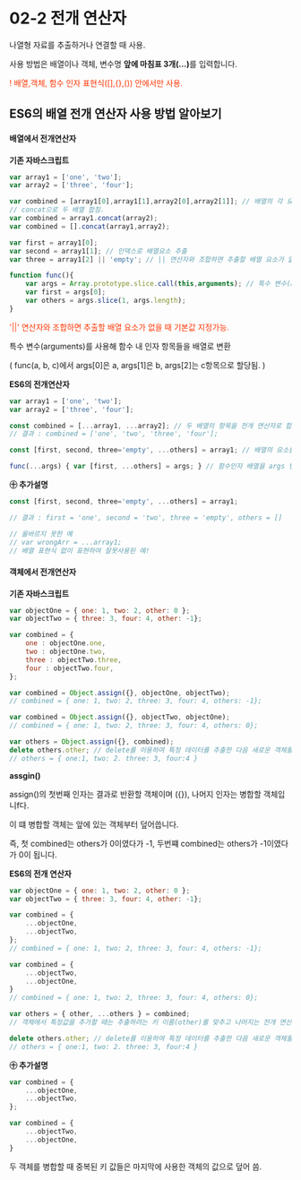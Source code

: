 # 02-2 전개 연산자

나열형 자료를 추출하거나 연결할 때 사용.

사용 방법은 배열이나 객체, 변수명 <strong>앞에 마침표 3개(...)</strong>를 입력합니다.

<span style="color:#ff3300">! 배열,객체, 함수 인자 표현식([],{},()) 안에서만 사용.</span>
 


## ES6의 배열 전개 연산자 사용 방법 알아보기

#### 배열에서 전개연산자

<strong>기존 자바스크립트</strong>

```javascript
var array1 = ['one', 'two'];
var array2 = ['three', 'four'];

var combined = [array1[0],array1[1],array2[0],array2[1]]; // 배열의 각 요소를 추출 해 새 배열만듬
// concat으로 두 배열 합침.
var combined = array1.concat(array2);
var combined = [].concat(array1,array2);

var first = array1[0];
var second = array1[1]; // 인덱스로 배열요소 추출
var three = array1[2] || 'empty'; // || 연산자와 조합하면 추출할 배열 요소가 없을 때 기본값 지정가능.

function func(){
    var args = Array.prototype.slice.call(this,arguments); // 특수 변수(arguments)를 사용해 함수 내 인자 항목들을 배열로 변환
    var first = args[0];
    var others = args.slice(1, args.length);
}
```

<span style="color:#ff3300">'||' 연산자와 조합하면 추출할 배열 요소가 없을 때 기본값 지정가능.</span>

특수 변수(arguments)를 사용해 함수 내 인자 항목들을 배열로 변환

( func(a, b, c)에서 args[0]은 a, args[1]은 b, args[2]는 c항목으로 할당됨. )



<strong>ES6의 전개연산자</strong>

```javascript
var array1 = ['one', 'two'];
var array2 = ['three', 'four'];

const combined = [...array1, ...array2]; // 두 배열의 항목을 전개 연산자로 합침.
// 결과 : combined = ['one', 'two', 'three', 'four'];

const [first, second, three='empty', ...others] = array1; // 배열의 요소를 추출하고 ...others로 추출하고 남은 요소를 추출.

func(...args) { var [first, ...others] = args; } // 함수인자 배열을 args 변수에 할당했습니다.
```

<strong>㊉ 추가설명 </strong>

```javascript
const [first, second, three='empty', ...others] = array1;

// 결과 : first = 'one', second = 'two', three = 'empty', others = []

// 올바르지 못한 예
// var wrongArr = ...array1;
// 배열 표현식 없이 표현하여 잘못사용된 예!
```



#### 객체에서 전개연산자

<strong>기존 자바스크립트</strong>

```javascript
var objectOne = { one: 1, two: 2, other: 0 };
var objectTwo = { three: 3, four: 4, other: -1};

var combined = {
    one : objectOne.one,
    two : objectOne.two,
    three : objectTwo.three,
    four : objectTwo.four,
};

var combined = Object.assign({}, objectOne, objectTwo);
// combined = { one: 1, two: 2, three: 3, four: 4, others: -1};

var combined = Object.assign({}, objectTwo, objectOne);
// combined = { one: 1, two: 2, three: 3, four: 4, others: 0};

var others = Object.assign({}, combined);
delete others.other; // delete를 이용하여 특정 데이터를 추출한 다음 새로운 객체를 만들었습니다.
// others = { one:1, two: 2. three: 3, four:4 }
```

<strong>assgin()</strong>

assign()의 첫번째 인자는 결과로 반환할 객체이며 ({}), 나머지 인자는 병합할 객체입니f다.

이 떄 병합할 객체는 앞에 있는 객체부터 덮어씁니다.

즉, 첫 combined는 others가 0이였다가 -1, 두번쨰 combined는 others가 -1이였다가 0이 됩니다.



<strong>ES6의 전개 연산자</strong>

```javascript
var objectOne = { one: 1, two: 2, other: 0 };
var objectTwo = { three: 3, four: 4, other: -1};

var combined = {
    ...objectOne,
    ...objectTwo,
};
// combined = { one: 1, two: 2, three: 3, four: 4, others: -1};

var combined = {
    ...objectTwo,
    ...objectOne,
}
// combined = { one: 1, two: 2, three: 3, four: 4, others: 0};

var others = { other, ...others } = combined;
// 객체에서 특정값을 추가할 때는 추출하려는 키 이름(other)를 맞추고 나머지는 전개 연산자로 선언된 변수(others)에 할당할 수 있습니다.

delete others.other; // delete를 이용하여 특정 데이터를 추출한 다음 새로운 객체를 만들었습니다.
// others = { one:1, two: 2. three: 3, four:4 }
```

<strong>㊉ 추가설명 </strong>

```javascript
var combined = {
    ...objectOne,
    ...objectTwo,
};

var combined = {
    ...objectTwo,
    ...objectOne,
}
```

두 객체를 병합할 때 중복된 키 값들은 마지막에 사용한 객체의 값으로 덮어 씀.
